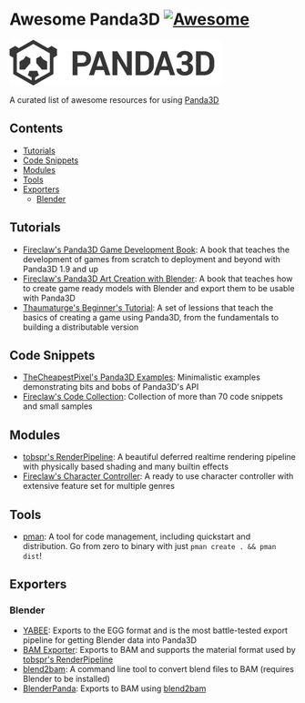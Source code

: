 # Awesome Panda3D [![Awesome](https://awesome.re/badge.svg)](https://awesome.re)

[![Panda3D logo](panda3d_logo.png)](https://www.panda3d.org/)

A curated list of awesome resources for using [Panda3D](https://www.panda3d.org/)

## Contents
* [Tutorials](#tutorials)
* [Code Snippets](#code-snippets)
* [Modules](#modules)
* [Tools](#tools)
* [Exporters](#exporters)
  * [Blender](#blender)

## Tutorials
* [Fireclaw's Panda3D Game Development Book](https://github.com/fireclawthefox/panda3d-tutorial):
  A book that teaches the development of games from scratch to deployment and beyond with Panda3D 1.9 and up
* [Fireclaw's Panda3D Art Creation with Blender](https://github.com/fireclawthefox/panda3d-tutorial2):
  A book that teaches how to create game ready models with Blender and export them to be usable with Panda3D
* [Thaumaturge's Beginner's Tutorial](https://arsthaumaturgis.github.io/Panda3DTutorial.io/):
  A set of lessions that teach the basics of creating a game using Panda3D, from the fundamentals to building a distributable version

## Code Snippets
* [TheCheapestPixel's Panda3D Examples](https://github.com/TheCheapestPixels/panda_examples):
  Minimalistic examples demonstrating bits and bobs of Panda3D's API
* [Fireclaw's Code Collection](https://launchpad.net/panda3dcodecollection):
  Collection of more than 70 code snippets and small samples

## Modules
* [tobspr's RenderPipeline](https://github.com/tobspr/RenderPipeline):
  A beautiful deferred realtime rendering pipeline with physically based shading and many builtin effects
* [Fireclaw's Character Controller](https://launchpad.net/extended-char-controller):
  A ready to use character controller with extensive feature set for multiple genres

## Tools
* [pman](https://github.com/Moguri/pman):
  A tool for code management, including quickstart and distribution. Go from zero to binary with just `pman create . && pman dist`!

## Exporters
### Blender
* [YABEE](https://github.com/09th/YABEE):
  Exports to the EGG format and is the most battle-tested export pipeline for getting Blender data into Panda3D
* [BAM Exporter](https://github.com/tobspr/Panda3D-Bam-Exporter):
  Exports to BAM and supports the material format used by [tobspr's RenderPipeline](https://github.com/tobspr/RenderPipeline)
* [blend2bam](https://github.com/Moguri/panda3d-blend2bam):
  A command line tool to convert blend files to BAM (requires Blender to be installed)
* [BlenderPanda](https://github.com/Moguri/BlenderPanda):
  Exports to BAM using [blend2bam](https://github.com/Moguri/panda3d-blend2bam)
